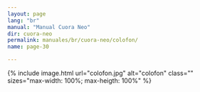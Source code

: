 ```yaml
---
layout: page
lang: "br"
manual: "Manual Cuora Neo"
dir: cuora-neo
permalink: manuales/br/cuora-neo/colofon/
name: page-30 

---
```

{% include image.html url="colofon.jpg"  alt="colofon" class="" sizes="max-width: 100%; max-heigth: 100%" %}
